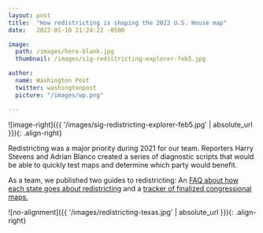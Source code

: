 ```yaml
---
layout: post
title:  "How redistricting is shaping the 2022 U.S. House map"
date:   2022-01-10 21:24:22 -0500

image:
  path: /images/hero-blank.jpg
  thumbnail: /images/sig-redistricting-explorer-feb5.jpg

author:
  name: Washington Post
  twitter: washingtonpost
  picture: "/images/wp.png"

---
```


![image-right]({{ '/images/sig-redistricting-explorer-feb5.jpg' | absolute_url }}){: .align-right}

Redistricting was a major priority during 2021 for our team. Reporters Harry Stevens and Adrian Blanco created a series of diagnostic scripts that would be able to quickly test maps and determine which party would benefit.

As a team, we published two guides to redistricting: An [FAQ about how each state goes about redistricting][faq-link] and a [tracker of finalized congressional maps.][project-link]

![no-alignment]({{ '/images/redistricting-texas.jpg' | absolute_url }}){: .align-right}


[faq-link]: https://www.washingtonpost.com/politics/interactive/2021/redistricting-faq/
[project-link]: https://www.washingtonpost.com/politics/interactive/redistricting-tracker-map/
